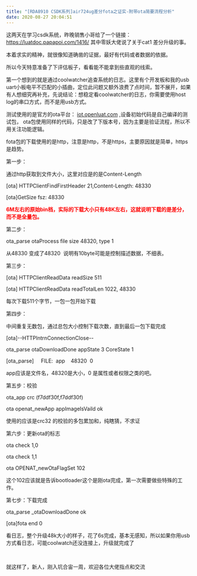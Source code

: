 ```yaml
---
title: "[RDA8910 CSDK系列]air724ug差分fota之证实-附带ota简要流程分析"
date: 2020-08-27 20:04:51
---
```


<p>这两天在学习csdk系统，昨晚销售小哥给了一个链接：<a href="https://luatdoc.papapoi.com/1416/" target="_blank">https://luatdoc.papapoi.com/1416/</a>&nbsp;其中零妖大佬说了关于cat1 差分升级的事。 </p><p>本着求实的精神，就很像知道确凿的证据，最好有代码或者数据的依据。</p><p>所以今天特意准备了下评估板子，看看能不能拿到些直观的线索。</p><p>第一个想到的就是通过coolwatcher追查系统的日志。这里有个开发板和我的usb uart小板电平不匹配的小插曲，定位此问题又额外浪费了点时间，暂不展开，如果有人想细究再补充，先说结论：想稳定看coolwatcher的日志，你需要使用host log的串口方式，而不是用usb方式。</p><p>测试使用的是官方的ota平台：&nbsp;<a href="https://iot.openluat.com/" target="_blank">iot.openluat.com</a>&nbsp;,<span style="font-family: -apple-system, BlinkMacSystemFont, &quot;Segoe UI&quot;, &quot;PingFang SC&quot;, &quot;Hiragino Sans GB&quot;, &quot;Microsoft YaHei&quot;, &quot;Helvetica Neue&quot;, Helvetica, Arial, sans-serif, &quot;Apple Color Emoji&quot;, &quot;Segoe UI Emoji&quot;, &quot;Segoe UI Symbol&quot;;">设备</span><span style="font-family: -apple-system, BlinkMacSystemFont, &quot;Segoe UI&quot;, &quot;PingFang SC&quot;, &quot;Hiragino Sans GB&quot;, &quot;Microsoft YaHei&quot;, &quot;Helvetica Neue&quot;, Helvetica, Arial, sans-serif, &quot;Apple Color Emoji&quot;, &quot;Segoe UI Emoji&quot;, &quot;Segoe UI Symbol&quot;;">初始代码是自己编译的测试包， ota包使用同样的代码，只是改了下版本号，因为主要是验证流程，所以不用关注功能逻辑。</span></p><p>fota包的下载使用的是http，注意是http，不是https，主要原因就是简单，https是趋势。</p><p>第一步：</p><p>通过http获取到文件大小，这里对应是的是<span style="font-family: -apple-system, BlinkMacSystemFont, &quot;Segoe UI&quot;, &quot;PingFang SC&quot;, &quot;Hiragino Sans GB&quot;, &quot;Microsoft YaHei&quot;, &quot;Helvetica Neue&quot;, Helvetica, Arial, sans-serif, &quot;Apple Color Emoji&quot;, &quot;Segoe UI Emoji&quot;, &quot;Segoe UI Symbol&quot;;">Content-Length</span></p><p>[ota] HTTPClientFindFirstHeader 21,Content-Length: 48330</p><p>[ota]GetSize fsz: 48330</p><p><b><font color="#ff0000">6M左右的原始bin档，实际的下载大小只有48K左右，这就说明下载的是差分，而不是全量包。</font></b></p><p>第二步：</p><p>ota_parse otaProcess file size 48320, type 1</p><p>从<span style="font-family: -apple-system, BlinkMacSystemFont, &quot;Segoe UI&quot;, &quot;PingFang SC&quot;, &quot;Hiragino Sans GB&quot;, &quot;Microsoft YaHei&quot;, &quot;Helvetica Neue&quot;, Helvetica, Arial, sans-serif, &quot;Apple Color Emoji&quot;, &quot;Segoe UI Emoji&quot;, &quot;Segoe UI Symbol&quot;;">48330 变成了</span><span style="font-family: -apple-system, BlinkMacSystemFont, &quot;Segoe UI&quot;, &quot;PingFang SC&quot;, &quot;Hiragino Sans GB&quot;, &quot;Microsoft YaHei&quot;, &quot;Helvetica Neue&quot;, Helvetica, Arial, sans-serif, &quot;Apple Color Emoji&quot;, &quot;Segoe UI Emoji&quot;, &quot;Segoe UI Symbol&quot;;">48320&nbsp; 说明有10byte可能是控制描述数据，不细表。</span></p><p><span style="font-family: -apple-system, BlinkMacSystemFont, &quot;Segoe UI&quot;, &quot;PingFang SC&quot;, &quot;Hiragino Sans GB&quot;, &quot;Microsoft YaHei&quot;, &quot;Helvetica Neue&quot;, Helvetica, Arial, sans-serif, &quot;Apple Color Emoji&quot;, &quot;Segoe UI Emoji&quot;, &quot;Segoe UI Symbol&quot;;">第三步：</span></p><p>[ota] HTTPClientReadData readSize 511<br></p><p>[ota] HTTPClientReadData readTotalLen 1022, 48330</p><p>每次下载511个字节，一包一包开始下载</p><p>第四步：</p><p>中间重复无数包，通过总包大小控制下载次数，直到最后一包下载完成</p><p>[ota]--HTTPIntrnConnectionClose--</p><p>ota_parse otaDownloadDone appState 3 CoreState 1</p><p>[ota_parse] <span style="white-space:pre">	</span>FILE:<span style="white-space:pre">	</span>app<span style="white-space:pre">	</span>48320<span style="white-space:pre">	</span>0</p><p>app应该是文件名，48320是大小，0 是属性或者权限之类的吧。</p><p>第五步：校验</p><p>ota_app crc (f7ddf30f,f7ddf30f)</p><p>ota openat_newApp appImageIsVaild ok</p><p>使用的应该是crc32 的校验的多包累加和，纯瞎猜，不求证</p><p>第六步：更新ota的标志</p><p>ota check 1,0</p><p>ota check 1,1<br></p><p>ota OPENAT_newOtaFlagSet 102</p><p>这个102应该就是告诉bootloader这个是刚ota完成，第一次需要做些特殊的工作。</p><p>第七步：下载完成</p><p>ota_parse _otaDownloadDone ok</p><p>[ota]fota end 0</p><p>看日志，整个升级48k大小的样子，花了6s完成，基本无感知，所以如果你用usb方式看日志，可能coolwatch还没连接上，升级就完成了</p><p><br></p><p>就这样了，新人，刚入坑合宙一周，欢迎各位大佬指点和交流</p>
